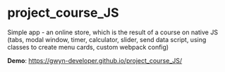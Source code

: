 # project_course_JS

Simple app - an online store, which is the result of a course on native JS (tabs, modal window, timer, calculator, slider, send data script, using classes to create menu cards, custom webpack config)

**Demo**: https://gwyn-developer.github.io/project_course_JS/
